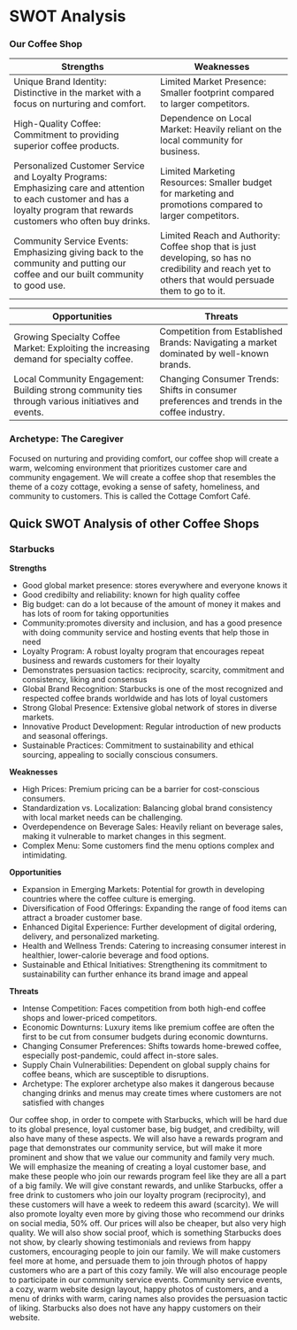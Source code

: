 # SWOT Analysis

### Our Coffee Shop

| Strengths | Weaknesses |
|-----------|------------|
| Unique Brand Identity: Distinctive in the market with a focus on nurturing and comfort. | Limited Market Presence: Smaller footprint compared to larger competitors. |
| High-Quality Coffee: Commitment to providing superior coffee products. | Dependence on Local Market: Heavily reliant on the local community for business. |
| Personalized Customer Service and Loyalty Programs: Emphasizing care and attention to each customer and has a loyalty program that rewards customers who often buy drinks. | Limited Marketing Resources: Smaller budget for marketing and promotions compared to larger competitors. |
| Community Service Events: Emphasizing giving back to the community and putting our coffee and our built community to good use. | Limited Reach and Authority: Coffee shop that is just developing, so has no credibility and reach yet to others that would persuade them to go to it. |

| Opportunities | Threats |
|---------------|---------|
| Growing Specialty Coffee Market: Exploiting the increasing demand for specialty coffee. | Competition from Established Brands: Navigating a market dominated by well-known brands. |
| Local Community Engagement: Building strong community ties through various initiatives and events. | Changing Consumer Trends: Shifts in consumer preferences and trends in the coffee industry.|

### Archetype: The Caregiver
Focused on nurturing and providing comfort, our coffee shop will create a warm, welcoming environment that prioritizes customer care and community engagement. We will create a coffee shop that resembles the theme of a cozy cottage, evoking a sense of safety, homeliness, and community to customers. This is called the Cottage Comfort Café. 

## Quick SWOT Analysis of other Coffee Shops

### Starbucks

**Strengths**

- Good global market presence: stores everywhere and everyone knows it
- Good credibilty and reliability: known for high quality coffee
- Big budget: can do a lot because of the amount of money it makes and has lots of room for taking opportunities
- Community:promotes diversity and inclusion, and has a good presence with doing community service and hosting events that help those in need
- Loyalty Program: A robust loyalty program that encourages repeat business and rewards customers for their loyalty
- Demonstrates persuasion tactics: reciprocity, scarcity, commitment and consistency, liking and consensus
- Global Brand Recognition: Starbucks is one of the most recognized and respected coffee brands worldwide and has lots of loyal customers
- Strong Global Presence: Extensive global network of stores in diverse markets.
- Innovative Product Development: Regular introduction of new products and seasonal offerings.
- Sustainable Practices: Commitment to sustainability and ethical sourcing, appealing to socially conscious consumers.

**Weaknesses**
- High Prices: Premium pricing can be a barrier for cost-conscious consumers.
- Standardization vs. Localization: Balancing global brand consistency with local market needs can be challenging.
- Overdependence on Beverage Sales: Heavily reliant on beverage sales, making it vulnerable to market changes in this segment.
- Complex Menu: Some customers find the menu options complex and intimidating.

**Opportunities**
- Expansion in Emerging Markets: Potential for growth in developing countries where the coffee culture is emerging.
- Diversification of Food Offerings: Expanding the range of food items can attract a broader customer base.
- Enhanced Digital Experience: Further development of digital ordering, delivery, and personalized marketing.
- Health and Wellness Trends: Catering to increasing consumer interest in healthier, lower-calorie beverage and food options.
- Sustainable and Ethical Initiatives: Strengthening its commitment to sustainability can further enhance its brand image and appeal

**Threats**
- Intense Competition: Faces competition from both high-end coffee shops and lower-priced competitors.
- Economic Downturns: Luxury items like premium coffee are often the first to be cut from consumer budgets during economic downturns.
- Changing Consumer Preferences: Shifts towards home-brewed coffee, especially post-pandemic, could affect in-store sales.
- Supply Chain Vulnerabilities: Dependent on global supply chains for coffee beans, which are susceptible to disruptions.
- Archetype: The explorer archetype also makes it dangerous because changing drinks and menus may create times where customers are not satisfied with changes

Our coffee shop, in order to compete with Starbucks, which will be hard due to its global presence, loyal customer base, big budget, and credibilty, will also have many of these aspects. We will also have a rewards program and page that demonstrates our community service, but will make it more prominent and show that we value our community and family very much. We will emphasize the meaning of creating a loyal customer base, and make these people who join our rewards program feel like they are all a part of a big family. We will give constant rewards, and unlike Starbucks, offer a free drink to customers who join our loyalty program (reciprocity), and these customers will have a week to redeem this award (scarcity). We will also promote loyalty even more by giving those who recommend our drinks on social media, 50% off. Our prices will also be cheaper, but also very high quality. We will also show social proof, which is something Starbucks does not show, by clearly showing testimonials and reviews from happy customers, encouraging people to join our family. We will make customers feel more at home, and persuade them to join through photos of happy customers who are a part of this cozy family. We will also encourage people to participate in our community service events. Community service events, a cozy, warm website design layout, happy photos of customers, and a menu of drinks with warm, caring names also provides the persuasion tactic of liking. Starbucks also does not have any happy customers on their website. 
